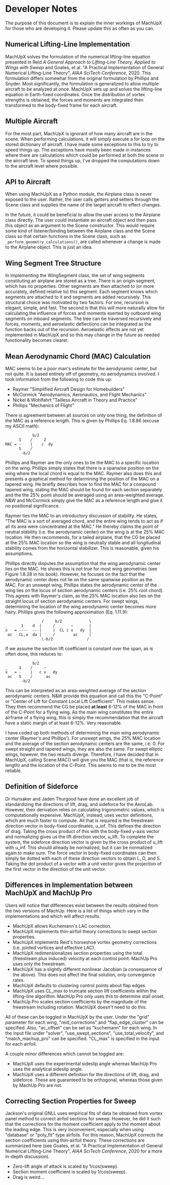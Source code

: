 # Developer Notes
The purpose of this document is to explain the inner workings of MachUpX for those who are developing it. Please update this as often as you can.

## Numerical Lifting-Line Implementation
MachUpX solves the formulation of the numerical lifting-line equation presented in Reid *A General Approach to Lifting-Line Theory, Applied to Wings with Sweep* and Goates, et al. "A Practical Implementation of General Numerical Lifting-Line Theory", *AIAA SciTech Conference*, 2020. This formulation differs somewhat from the original formulation by Phillips and Snyder. Most significantly, the formulation is generalized to allow multiple aircraft to be analyzed at once. MachUpX sets up and solves the lifting-line equation in Earth-fixed coordinates. Once the distribution of vortex strengths is obtained, the forces and moments are integrated then transformed to the body-fixed frame for each aircraft.

## Multiple Aircraft
For the most part, MachUpX is ignorant of how many aircraft are in the scene. When performing calculations, it will simply execute a for loop on the stored dictionary of aircraft. I have made some exceptions to this to try to speed things up. The exceptions have mostly been made in instances where there are calculations which could be performed at both the scene or the aircraft leve. To speed things up, I've dropped the computations down to the aircraft level where possible.

## API to Aircraft
When using MachUpX as a Python module, the Airplane class is never exposed to the user. Rather, the user calls getters and setters through the Scene class and supplies the name of the target aircraft to effect changes.

In the future, it could be beneficial to allow the user access to the Airplane class directly. The user could instantiate an aircraft object and then pass this object as an argument to the Scene constructor. This would require some kind of listener/binding between the Airplane class and the Scene class so that certain functions in the Scene class, such as ```_perform_geometry_calculations()```, are called whenever a change is made to the Airplane object. This is just an idea.

## Wing Segment Tree Structure
In implementing the WingSegment class, the set of wing segments constituting an airplane are stored as a tree. There is an origin segment, which has no properties. Other segments are then attached to (or more accurately, defined relative to) this segment. Each segment knows which segments are attached to it and segments are added recursively. This structural choice was motivated by two factors. For one, recursion is elegant, simple, and fast. The second is that this will more naturally allow for calculating the influence of forces and moments exerted by outboard wing segments on inboard segments. The tree can be traversed recursively and forces, moments, and aeroelastic deflections can be integrated as the function backs out of the recursion. Aeroelastic effects are not yet implemented in MachUpX and so this may change in the future as needed functionality becomes clearer.

## Mean Aerodynamic Chord (MAC) Calculation
MAC seems to be a poor man's estimate for the aerodynamic center, but not quite. It is based entirely off of geometry, no aerodynamics involved. I took information from the following to code this up:

* Raymer "Simplified Aircraft Design for Homebuilders"
* McCormick "Aerodynamics, Aeronautics, and Flight Mechanics"
* Nickel & Wohlfahrt "Tailless Aircraft in Theory and Practice"
* Phillips "Mechanics of Flight"

There is agreement between all sources on only one thing, the definition of the MAC as a reference length. This is given by Phillips Eq. 1.8.86 (excuse my ASCII math):

                b/2
          1    /     2
    MAC = -    |    c  dy
          S    /
           -b/2

Phillips and Raymer are the only ones to tie the MAC to a specific location on the wing. Phillips simply states that there is a spanwise position on the wing where the local chord is equal to the MAC. Raymer also does this and presents a graphical method for determining the position of the MAC on a tapered wing. He briefly describes how to find the MAC for a compound tapered wing, stating the MAC should be found for each section separately and the the 25% point should be averaged using an area-weighted average. N&W and McCormick simply give the MAC as a reference length and give it no positional significance.

Raymer ties the MAC to an introductory discussion of stability. He states, "The MAC is a sort of averaged chord, and the entire wing tends to act as if all its area were concentrated at the MAC." He thereby claims the point of neutral stability (i.e. the aerodynamic center) on the wing is at the 25% MAC location. He then recommends, for a tailed airplane, that the CG be placed at the 25% MAC location so the wing is neutrally stable and all longitudinal stability comes from the horizontal stabilizer. This is reasonable, given his assumptions.

Phillips directly disputes the assumption that the wing aerodynamic center lies on the MAC. He shows this is not true for most wing geometries (see Figure 1.8.28 in his book). However, he focuses on the fact that the aerodynamic center does not lie on the same spanwise position as the MAC. For an unswept wing, Phillips states the aerodynamic center of the wing lies on the locus of section aerodynamic centers (i.e. 25% root chord). This agrees with Raymer's claim, as the 25% MAC location also lies on the straight locus of section aerodynamic centers. For swept wings, determining the location of the wing aerodynamic center becomes more hairy. Phillips gives the following approximation (Eq. 1.11.9):

                    /     b/2            \
    _      1    d  |     /       ~       |
    x   = ----  -- |     |  CL c x   dy  |
     ac   CL,a  da |     /        ac     |
                    \-b/2               /

If we assume the section lift coefficient is constant over the span, as is often done, this reduces to:

                b/2
    _     1    /     ~
    x   = -    |   c x   dy
     ac   S    /      ac
           -b/2

This can be interpreted as an area-weighted average of the section aerodynamic centers. N&W provide this equation and call this the "C-Point" or "Center of Lift for Constant Local Lift Coefficient". This makes sense. They then recommend the CG be placed **at least** 6-12% of the MAC in front of the C-Point for a flying wing. As the main wing constitutes the entire airframe of a flying wing, this is simply the recommendation that the aircraft have a static margin of at least 6-12%. Very reasonable.

I have coded up both methods of determining the main wing aerodynamic center (Raymer's and Phillips'). For unswept wings, the 25% MAC location and the average of the section aerodynamic centers are the same, i.e. 0. For swept straight and tapered wings, they are also the same. For swept elliptic wings, however, the two results diverge. Therefore, I have decided that in MachUpX, calling Scene.MAC() will give you the MAC (that is, the reference length) and the location of the C-Point. This seems to me to be the most reliable.

## Definition of Sideforce
Dr Hunsaker and Jaden Thurgood have done an excellent job of standardizing the directions of lift, drag, and sideforce for the AeroLab. However, their derivation relies on calculating trigonometric values, which is computationally expensive. MachUpX, instead, uses vector definitions, which are much faster to compute. All that is required is the freestream direction vector in body-fixed coordinates, u_inf. This defines the direction of drag. Taking the cross product of this with the body-fixed y-axis vector and normalizing gives us the lift direction vector, u_lift. To complete the system, the sideforce direction vector is given by the cross product of u_lift with u_inf. This should already be normalized, but it can be normalized again to make sure. The force vector in body-fixed coordinates can then simply be dotted with each of these direction vectors to obtain L, D, and S. Taking the dot product of a vector with a unit vector gives the projection of the first vector in the direction of the unit vector.

## Differences in Implementation between MachUpX and MachUp Pro
Users will notice that differences exist between the results obtained from the two versions of MachUp. Here is a list of things which vary in the implementations and which will affect results.

* MachUpX allows Kuchemann's LAC correction.
* MachUpX implements thin-airfoil theory corrections to swept section properties.
* MachUpX implements Reid's horseshoe vortex geometry corrections (i.e. jointed vortices and effective LAC).
* MachUpX redimensionalizes section properties using the total (freestream plus induced) velocity at each control point. MachUp Pro uses only the freestream.
* MachUpX has a slightly different nonlinear Jacobian (a consequence of the above). This does not affect the final solution, only convergence rates.
* MachUpX defaults to clustering control points about flap edges.
* MachUpX uses CL_max to truncate section lift coefficients within the lifting-line algorithm. MachUp Pro only uses this to determine stall onset.
* MachUp Pro scales section coefficients by the magnitude of the freestream including rotation. MachUpX doesn't need to do this.

All of these can be toggled in MachUpX by the user. Under the "grid" parameter for each wing, "reid_corrections" and "flap_edge_cluster" can be specified. Also, "ac_offset" can be set as "kuchemann" for each wing. In the input file under "solver", "use_swept_sections", "use_total_velocity", and "match_machup_pro" can be specified. "CL_max" is specified in the input for each airfoil.

A couple minor differences which cannot be toggled are:

* MachUpX uses the experimental sideslip angle whereas MachUp Pro uses the analytical sideslip angle.
* MachUpX uses a different definition for the directions of lift, drag, and sideforce. These are guaranteed to be orthogonal, whereas those given by MachUp Pro are not.

## Correcting Section Properties for Sweep
Jackson's original GNLL uses empirical fits of data he obtained from vortex panel method to correct airfoil sections for sweep. However, he did it such that the corrections for the moment coefficient apply to the moment about the leading edge. This is very inconvenient, especially when using "database" or "poly_fit" type airfoils. For this reason, MachUpX corrects the section coefficients using thin-airfoil theory. These corrections are summarized here (see Goates, et al. "A Practical Implementation of General Numerical Lifting-Line Theory", *AIAA SciTech Conference*, 2020 for a more in-depth discussion).

* Zero-lift angle of attack is scaled by 1/cos(sweep).
* Section moment coefficient is scaled by 1/cos(sweep).
* Drag is weird...